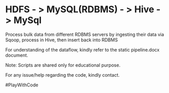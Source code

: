 # HDFS - > MySQL(RDBMS) - > Hive - > MySql
Process bulk data from different RDBMS servers by ingesting their data via Sqoop, process in Hive, then insert back into RDBMS

For understanding of the dataflow, kindly refer to the static pipeline.docx document.

Note: Scripts are shared only for educational purpose.

For any issue/help regarding the code, kindly contact.

#PlayWithCode
